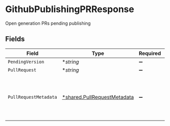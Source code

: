 # GithubPublishingPRResponse

Open generation PRs pending publishing


## Fields

| Field                                                                            | Type                                                                             | Required                                                                         | Description                                                                      |
| -------------------------------------------------------------------------------- | -------------------------------------------------------------------------------- | -------------------------------------------------------------------------------- | -------------------------------------------------------------------------------- |
| `PendingVersion`                                                                 | **string*                                                                        | :heavy_minus_sign:                                                               | N/A                                                                              |
| `PullRequest`                                                                    | **string*                                                                        | :heavy_minus_sign:                                                               | N/A                                                                              |
| `PullRequestMetadata`                                                            | [*shared.PullRequestMetadata](../../../pkg/models/shared/pullrequestmetadata.md) | :heavy_minus_sign:                                                               | This can only be populated when the github app is installed for a repo           |